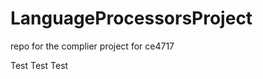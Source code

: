 LanguageProcessorsProject
=========================

repo for the complier project for ce4717

Test Test Test